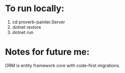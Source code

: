 # To run locally:
1. cd proverb-painter.Server
2. dotnet restore
3. dotnet run

# Notes for future me:
ORM is entity framework core with code-first migrations.
